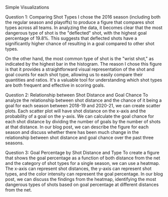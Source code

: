 Simple Visualizations

Question 1: Comparing Shot Types
I chose the 2016 season (including both the regular season and playoffs) to produce a figure that compares shot types across all teams. In analyzing the data, it becomes clear that the most dangerous type of shot is the "deflected" shot, with the highest goal percentage of 19.8%. This suggests that deflected shots have a significantly higher chance of resulting in a goal compared to other shot types.

On the other hand, the most common type of shot is the "wrist shot," as indicated by the highest bar in the histogram. The reason I chose this figure is that it provides a straightforward visual representation of the shot and goal counts for each shot type, allowing us to easily compare their quantities and ratios. It's a valuable tool for understanding which shot types are both frequent and effective in scoring goals.

Question 2: Relationship between Shot Distance and Goal Chance
To analyze the relationship between shot distance and the chance of it being a goal for each season between 2018-19 and 2020-21, we can create scatter plots. 
Each scatter plot will have shot distance on the x-axis and the probability of a goal on the y-axis.
We can calculate the goal chance for each shot distance by dividing the number of goals by the number of shots at that distance.
In our blog post, we can describe the figure for each season and discuss whether there has been much change in the relationship between shot distance and goal chance over the past three seasons.

Question 3: Goal Percentage by Shot Distance and Type
To create a figure that shows the goal percentage as a function of both distance from the net and the category of shot types for a single season, we can use a heatmap. 
The x-axis can represent shot distances, the y-axis can represent shot types, and the color intensity can represent the goal percentage.
In our blog post, we can discuss the findings from the heatmap, identifying the most dangerous types of shots based on goal percentage at different distances from the net.
